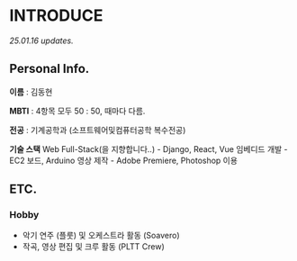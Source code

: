 # INTRODUCE

*25.01.16 updates.*

## Personal Info.

**이름** : 김동현

**MBTI** : 4항목 모두 50 : 50, 때마다 다름.

**전공** : 기계공학과 (소프트웨어및컴퓨터공학 복수전공)

**기술 스택**
Web Full-Stack(을 지향합니다..) - Django, React, Vue
임베디드 개발 - EC2 보드, Arduino
영상 제작 - Adobe Premiere, Photoshop 이용

## ETC.

### Hobby

- 악기 연주 (플룻) 및 오케스트라 활동 (Soavero)
- 작곡, 영상 편집 및 크루 활동 (PLTT Crew)
